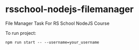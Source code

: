 # rsschool-nodejs-filemanager
File Manager Task For RS School NodeJS Course

To run project:
```console
npm run start -- --username=your_username
```
